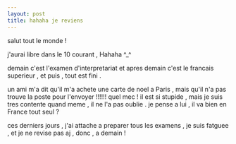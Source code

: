 ```yaml
---
layout: post
title: hahaha je reviens
---
```


salut tout le monde !

j'aurai libre dans le 10 courant , Hahaha ^_^

demain c'est l'examen d'interpretariat et apres demain c'est le francais superieur , et puis , tout est fini .

un ami m'a dit qu'il m'a achete une carte de noel a Paris , mais qu'il n'a pas trouve la poste pour l'envoyer !!!!!! quel mec ! il est si stupide , mais je suis tres contente quand meme , il ne l'a pas oublie . je pense a lui , il va bien en France tout seul ?

ces derniers jours , j'ai attache a preparer tous les examens , je suis fatguee , et je ne revise pas aj , donc , a demain !

